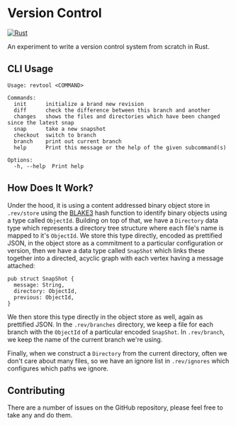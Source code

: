 # Version Control

[![Rust](https://github.com/SamuelSchlesinger/version-control/actions/workflows/rust.yml/badge.svg)](https://github.com/SamuelSchlesinger/version-control/actions/workflows/rust.yml)

An experiment to write a version control system from scratch in Rust.

## CLI Usage

```
Usage: revtool <COMMAND>

Commands:
  init      initialize a brand new revision
  diff      check the difference between this branch and another
  changes   shows the files and directories which have been changed since the latest snap
  snap      take a new snapshot
  checkout  switch to branch
  branch    print out current branch
  help      Print this message or the help of the given subcommand(s)

Options:
  -h, --help  Print help
```

## How Does It Work?

Under the hood, it is using a content addressed binary object store in
`.rev/store` using the [BLAKE3](https://github.com/BLAKE3-team/BLAKE3) hash
function to identify binary objects using a type called `ObjectId`. Building on
top of that, we have a `Directory` data type which represents a directory tree
structure where each file's name is mapped to it's `ObjectId`. We store this
type directly, encoded as prettified JSON, in the object store as a commitment
to a particular configuration or version, then we have a data type called
`SnapShot` which links these together into a directed, acyclic graph with each
vertex having a message attached:

```
pub struct SnapShot {
  message: String,
  directory: ObjectId,
  previous: ObjectId,
}
```

We then store this type directly in the object store as well, again as
prettified JSON. In the `.rev/branches` directory, we keep a file for each
branch with the `ObjectId` of a particular encoded `SnapShot`. In
`.rev/branch`, we keep the name of the current branch we're using.

Finally, when we construct a `Directory` from the current directory, often we
don't care about many files, so we have an ignore list in `.rev/ignores` which
configures which paths we ignore.

## Contributing

There are a number of issues on the GitHub repository, please feel free to take
any and do them.
